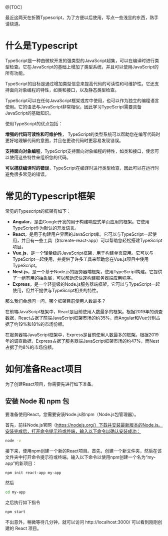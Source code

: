 @[TOC]

最近这两天在折腾Typescript，为了方便以后使用，写点一些浅显的东西，熟手请绕道。

# 什么是Typescript

TypeScript是一种由微软开发的强类型的JavaScript超集，可以在编译时进行类型检查。它在JavaScript的基础上增加了类型系统，并且可以使用JavaScript的所有功能。

TypeScript的目标是通过增加类型信息来提高代码的可读性和可维护性。它还支持面向对象编程的特性，如类和接口，以及静态类型检查。

TypeScript可以在任何JavaScript框架或库中使用，也可以作为独立的编程语言使用。它的语法与JavaScript非常相似，因此学习TypeScript需要具备JavaScript的基础知识。

使用TypeScript的优点包括：

**增强的代码可读性和可维护性**， TypeScript的类型系统可以帮助您在编写代码时更好地理解代码的意图，并且在更改代码时更容易发现错误。

**支持面向对象编程**，TypeScript支持面向对象编程的特性，如类和接口，使您可以使用这些特性来组织您的代码。

**可以捕获编译时的错误**，TypeScript在编译时进行类型检查，因此可以在运行时避免很多常见的错误。

# 常见的Typescript框架

常见的Typescript的框架有如下：

* **Angular**，是由Google开发的用于构建响应式单页应用的框架。它使用TypeScript作为默认的开发语言。
* **React**，是用于构建用户界面的JavaScript库。它可以与TypeScript一起使用，并且有一些工具（如create-react-app）可以帮助您轻松搭建TypeScript项目。
* **Vue.js**，是一个轻量级的JavaScript框架，用于构建单页应用。它可以与TypeScript一起使用，并提供了许多工具来帮助您在Vue.js项目中使用TypeScript。
* **Nest.js**，是一个基于Node.js的服务器端框架，使用TypeScript构建。它提供了一组有用的抽象层，可以帮助您快速构建服务器端应用程序。
* **Express**，是一个轻量级的Node.js服务器端框架。它可以与TypeScript一起使用，但并不提供与TypeScript相关的特性。

那么我们会想问一问，哪个框架目前使用人数最多？

在前端JavaScript框架中，React是目前使用人数最多的框架。根据2019年的调查数据，React占据了前端JavaScript框架市场的约35%，而Angular和Vue分别占据了约19%和18%的市场份额。

在服务器端JavaScript框架中，Express是目前使用人数最多的框架。根据2019年的调查数据，Express占据了服务器端JavaScript框架市场的约47%，而Nest占据了约8%的市场份额。

# 如何准备React项目
为了创建React项目，你需要先进行如下准备。

## 安装 Node 和 npm 包 
要准备使用React，您需要安装Node.js和npm（Node.js包管理器）。

首先，前往Node.js官网（https://nodejs.org/）下载并安装最新版本的Node.js。安装完成后，打开命令提示符或终端，输入以下命令以确认安装成功：

```bash
node -v
```
接下来，使用npm创建一个新的React项目。首先，创建一个新文件夹，然后在该文件夹中打开命令提示符或终端。输入以下命令以使用npm创建一个名为“my-app”的新项目：

```bash
npm init react-app my-app
```

然后

```bash
cd my-app
```

之后执行如下指令

```bash
npm start
```

不出意外，稍微等待几分钟，就可以访问 http://localhost:3000/ 可以看到刚刚创建的 React 项目。
